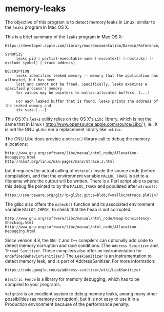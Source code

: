 # memory-leaks

The objective of this program is to detect memory leaks in Linux, similar to the `leaks` program in Mac OS X.

This is a brief summary of the `leaks` program in Mac OS X:

    https://developer.apple.com/library/mac/documentation/Darwin/Reference/ManPages/man1/leaks.1.html 

    SYNOPSIS
         leaks pid | partial-executable-name [-nocontext] [-nostacks] [-exclude symbol] [-trace address]

    DESCRIPTION
         leaks identifies leaked memory -- memory that the application has allocated, but has been
         lost and cannot not be freed. Specifically, leaks examines a specified process's memory 
         for values may be pointers to malloc-allocated buffers. [...]

         For each leaked buffer that is found, leaks prints the address of the leaked memory and 
         its size.[...]

This OS X's `leaks` utility relies on the OS X's `Libc` library, which is not the same that in Linux 
( http://www.opensource.apple.com/source/Libc/ ), ie., it is not the GNU `gLibc` nor a replacement
library like `ucLibc`.

The GNU Libc does provide a `mtrace()` library call to debug the memory allocations:

    http://www.gnu.org/software/libc/manual/html_node/Allocation-Debugging.html 
    http://man7.org/linux/man-pages/man3/mtrace.3.html

but it requires the actual calling of `mtrace()` inside the source code (before compilation), and
that the environment variable `MALLOC_TRACE` is set to a filename where the output will be written. 
There is a Perl script able to parse this debug file pointed to by the `MALLOC_TRACE` and populated
after `mtrace()`:

    https://sourceware.org/git/?p=glibc.git;a=blob;f=malloc/mtrace.pl#l147 

The glibc also offers the `mcheck()` function and its associated environment variable `MALLOC_CHECK_`
to check that the heap is not corrupted:

    http://www.gnu.org/software/libc/manual/html_node/Heap-Consistency-Checking.html
    http://www.gnu.org/software/libc/manual/html_node/Allocation-Debugging.html

Since version 4.8, the `GNU C` and `C++` compilers can optionally add code to detect memory 
corruption and race conditions. (The `Address Sanitizer` and `Thread Sanitizer`. These 
compilers also offer an instrumentation for `UndefinedBehaviorSanitizer`.) The `LeakSanitizer` 
is an instrumentation to detect memory leak, and is part of AddressSanitizer. For more 
information:

    https://code.google.com/p/address-sanitizer/wiki/LeakSanitizer

`Electric Fence` is a library for memory debugging, which has to be compiled to your programs.

`Valgrind` is an excellent system to debug memory leaks, among many other possibilities (as memory 
corruption), but it is not easy to use it in a Production environment because of the performance 
penalty.

